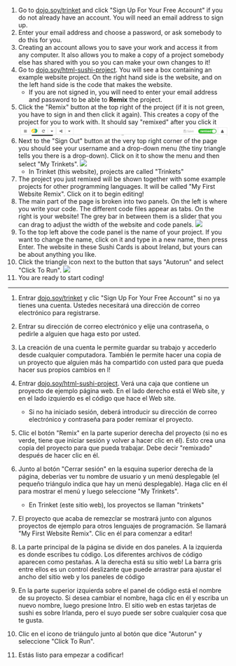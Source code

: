 1. Go to [dojo.soy/trinket](https://trinket.io/) and click "Sign Up For Your Free Account" if you do not already have an account. You will need an email address to sign up. 
2. Enter your email address and choose a password, or ask somebody to do this for you.
3. Creating an account allows you to save your work and access it from any computer. It also allows you to make a copy of a project somebody else has shared with you so you can make your own changes to it!
4. Go to [dojo.soy/html-sushi-project](https://trinket.io/html/b085e66ceb). You will see a box containing an example website project. On the right hand side is the website, and on the left hand side is the code that makes the website.
   * If you are not signed in, you will need to enter your email address and password to be able to **Remix** the project.
5. Click the "Remix" button at the top right of the project \(if it is not green, you have to sign in and then click it again\). This creates a copy of the project for you to work with. It should say "remixed" after you click it ![](/assets/remixedWide.png)
6. Next to the "Sign Out" button at the very top right corner of the page you should see your username and a drop-down menu \(the tiny triangle tells you there is a drop-down\). Click on it to show the menu and then select "My Trinkets". ![](/assets/MyTrinketsMenuWide.png)
   * In Trinket \(this website\), projects are called "Trinkets"
7. The project you just remixed will be shown together with some example projects for other programming languages. It will be called "My First Website Remix". Click on it to begin editing!
8. The main part of the page is broken into two panels. On the left is where you write your code. The different code files appear as tabs. On the right is your website! The grey bar in between them is a slider that you can drag to adjust the width of the website and code panels. ![](/assets/TrinketProjectEditingShorter.png)
9. To the top left above the code panel is the name of your project. If you want to change the name, click on it and type in a new name, then press Enter. The website in these Sushi Cards is about Ireland, but yours can be about anything you like.
10. Click the triangle icon next to the  button that says "Autorun" and select "Click To Run". ![](/assets/ClickToRunWide.png)
11. You are ready to start coding!

---

1. Entrar [dojo.soy/trinket](https://www.gitbook.com/book/coderdojo/beginner-html-css/edit#) y clic "Sign Up For Your Free Account" si no ya tienes una cuenta. Ustedes necesitará una dirección de correo electrónico para registrarse.

2. Entrar su dirección de correo electrónico y elije una contraseña, o pedirle a alguien que haga esto por usted.

3. La creación de una cuenta le permite guardar su trabajo y accederlo desde cualquier computadora. También le permite hacer una copia de un proyecto que alguien más ha compartido con usted para que pueda hacer sus propios cambios en l!

4. Entrar [dojo.soy/html-sushi-project](https://www.gitbook.com/book/coderdojo/beginner-html-css/edit#). Verá una caja que contiene un proyecto de ejemplo página web. En el lado derecho está el Web site, y en el lado izquierdo es el código que hace el Web site.

   * Si no ha iniciado sesión, deberá introducir su dirección de correo electrónico y contraseña para poder remixar el proyecto.

5. Clic  el botón "Remix" en la parte superior derecha del proyecto \(si no es verde, tiene que iniciar sesión y volver a hacer clic en él\). Esto crea una copia del proyecto para que pueda trabajar. Debe decir "remixado" después de hacer clic en él.
6. Junto al botón "Cerrar sesión" en la esquina superior derecha de la página, deberías ver tu nombre de usuario y un menú desplegable \(el pequeño triángulo indica que hay un menú desplegable\). Haga clic en él para mostrar el menú y luego seleccione "My Trinkets".
   * En Trinket \(este sitio web\), los proyectos se llaman "trinkets"
7. El proyecto que acaba de remezclar se mostrará junto con algunos proyectos de ejemplo para otros lenguajes de programación. Se llamará "My First Website Remix". Clic en él para comenzar a editar!

8. La parte principal de la página se divide en dos paneles. A la izquierda es donde escribes tu código. Los diferentes archivos de código aparecen como pestañas. A la derecha está su sitio web! La barra gris entre ellos es un control deslizante que puede arrastrar para ajustar el ancho del sitio web y los paneles de código

9. En la parte superior izquierda sobre el panel de código está el nombre de su proyecto. Si desea cambiar el nombre, haga clic en él y escriba un nuevo nombre, luego presione Intro. El sitio web en estas tarjetas de sushi es sobre Irlanda, pero el suyo puede ser sobre cualquier cosa que te gusta.

10. Clic en el icono de triángulo junto al botón que dice "Autorun" y seleccione "Click To Run".

11. Estás listo para empezar a codificar!



